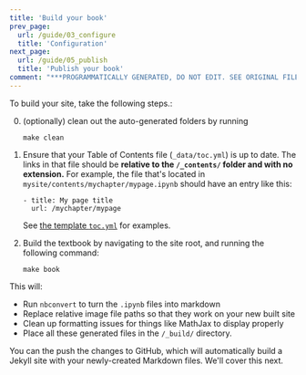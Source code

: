```yaml
---
title: 'Build your book'
prev_page:
  url: /guide/03_configure
  title: 'Configuration'
next_page:
  url: /guide/05_publish
  title: 'Publish your book'
comment: "***PROGRAMMATICALLY GENERATED, DO NOT EDIT. SEE ORIGINAL FILES IN /content***"
---
```

To build your site, take the following steps.:

0. (optionally) clean out the auto-generated folders by running

       make clean

1. Ensure that your Table of Contents file (`_data/toc.yml`) is up to date. The links in
   that file should be **relative to the `/_contents/` folder and with no extension.** For example,
   the file that's located in `mysite/contents/mychapter/mypage.ipynb` should have an entry like this:

       - title: My page title
         url: /mychapter/mypage

   See [the template `toc.yml`](https://github.com/choldgraf/jupyter-book/tree/master/_data/toc.yml) for examples.

2. Build the textbook by navigating to the site root, and running the following command:

       make book

This will:

* Run `nbconvert` to turn the `.ipynb` files into markdown
* Replace relative image file paths so that they work on your new built site
* Clean up formatting issues for things like MathJax to display properly
* Place all these generated files in the `/_build/` directory.

You can the push the changes to GitHub, which will automatically build a Jekyll site with
your newly-created Markdown files. We'll cover this next.
